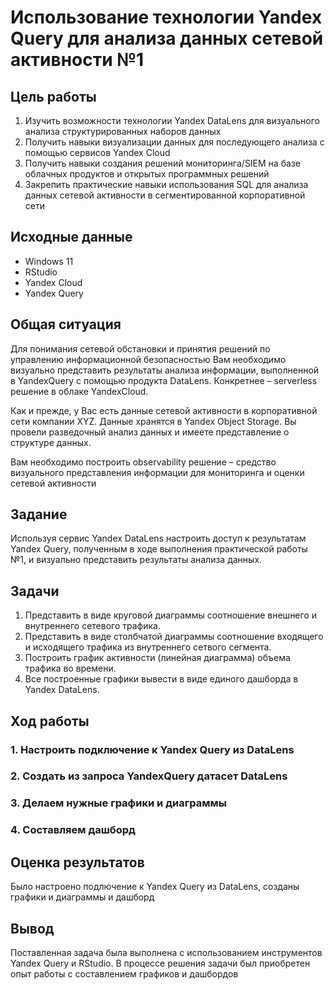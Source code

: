 Использование технологии Yandex Query для анализа данных сетевой
активности №1
================

## Цель работы

1.  Изучить возможности технологии Yandex DataLens для визуального
    анализа структурированных наборов данных
2.  Получить навыки визуализации данных для последующего анализа с
    помощью сервисов Yandex Cloud
3.  Получить навыки создания решений мониторинга/SIEM на базе облачных
    продуктов и открытых программных решений
4.  Закрепить практические навыки использования SQL для анализа данных
    сетевой активности в сегментированной корпоративной сети

## Исходные данные

-   Windows 11
-   RStudio
-   Yandex Cloud
-   Yandex Query

## Общая ситуация

Для понимания сетевой обстановки и принятия решений по управлению
информационной безопасностью Вам необходимо визуально представить
результаты анализа информации, выполненной в YandexQuery с помощью
продукта DataLens. Конкретнее – serverless решение в облаке YandexCloud.

Как и прежде, у Вас есть данные сетевой активности в корпоративной сети
компании XYZ. Данные хранятся в Yandex Object Storage. Вы провели
разведочный анализ данных и имеете представление о структуре данных.

Вам необходимо построить observability решение – средство визуального
представления информации для мониторинга и оценки сетевой активности

## Задание

Используя сервис Yandex DataLens настроить доступ к результатам Yandex
Query, полученным в ходе выполнения практической работы №1, и визуально
представить результаты анализа данных.

## Задачи

1.  Представить в виде круговой диаграммы соотношение внешнего и
    внутреннего сетевого трафика.
2.  Представить в виде столбчатой диаграммы соотношение входящего и
    исходящего трафика из внутреннего сетвого сегмента.
3.  Построить график активности (линейная диаграмма) объема трафика во
    времени.
4.  Все построенные графики вывести в виде единого дашборда в Yandex
    DataLens.

## Ход работы

### 1. Настроить подключение к Yandex Query из DataLens

### 2. Создать из запроса YandexQuery датасет DataLens

### 3. Делаем нужные графики и диаграммы

### 4. Составляем дашборд

## Оценка результатов

Было настроено подлючение к Yandex Query из DataLens, созданы графики и
диаграммы и дашборд

## Вывод

Поставленная задача была выполнена с использованием инструментов Yandex
Query и RStudio. В процессе решения задачи был приобретен опыт работы с
составлением графиков и дашбордов
